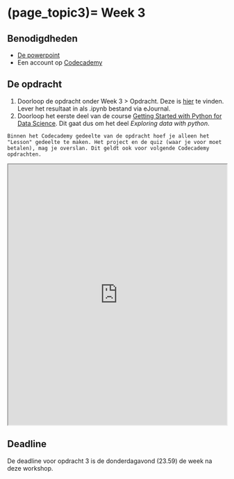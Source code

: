 (page_topic3)=
Week 3
=======================

## Benodigdheden
- [De powerpoint](../../files/stuurinformatie_workshop_3_python_data_1.pptx)
- Een account op [Codecademy](https://www.codecademy.com/)

## De opdracht

1. Doorloop de opdracht onder Week 3 > Opdracht. Deze is [hier](https://remi-ui.github.io/python_tb/class/week03/Comments_en_errors.html) te vinden. Lever het resultaat in als .ipynb bestand via eJournal.
2. Doorloop het eerste deel van de course [Getting Started with Python for Data Science](https://www.codecademy.com/learn/getting-started-with-python-for-data-science). Dit gaat dus om het deel *Exploring data with python*.

```{tip}
Binnen het Codecademy gedeelte van de opdracht hoef je alleen het "Lesson" gedeelte te maken. Het project en de quiz (waar je voor moet betalen), mag je overslan. Dit geldt ook voor volgende Codecademy opdrachten.
```

<iframe src="https://www.codecademy.com/courses/getting-started-with-python-for-data-science/" width="100%" height="600px" allowfullscreen></iframe>

## Deadline
De deadline voor opdracht 3 is de donderdagavond (23.59) de week na deze workshop.
